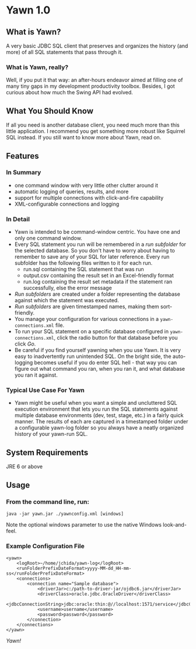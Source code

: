 # Yawn 1.0

## What is Yawn?
A very basic JDBC SQL client that preserves and organizes the history (and more) of all SQL statements that pass through it.

### What is Yawn, **really**?
Well, if you put it that way: an after-hours endeavor aimed at filling one of many tiny gaps in my development productivity toolbox. Besides, I got curious about how much the Swing API had evolved.

## What You Should Know
If all you need is another database client, you need much more than this little application. I recommend you get something more robust like Squirrel SQL instead. If you still want to know more about Yawn, read on.

## Features
### In Summary
* one command window with very little other clutter around it
* automatic logging of queries, results, and more
* support for multiple connections with click-and-fire capability
* XML-configurable connections and logging

### In Detail
* Yawn is intended to be command-window centric. You have one and only one command window. 
* Every SQL statement you run will be remembered in a *run subfolder* for the selected database. So you don't have to worry about having to remember to save any of your SQL for later reference. Every run subfolder has the following files written to it for each run.
  - run.sql containing the SQL statement that was run
  - output.csv containing the result set in an Excel-friendly format
  - run.log containing the result set metadata if the statement ran successfully, else the error message
* *Run subfolders* are created under a folder representing the database against which the statement was executed.
* *Run subfolders* are given timestamped names, making them sort-friendly.
* You manage your configuration for various connections in a `yawn-connections.xml` file. 
* To run your SQL statement on a specific database configured in `yawn-connections.xml`, click the radio button for that database before you click *Go*.
* Be careful if you find yourself yawning when you use Yawn. It is very easy to inadvertently run unintended SQL. On the bright side, the auto-logging becomes useful if you do enter SQL hell - that way you can figure out what command you ran, when you ran it, and what database you ran it against.

### Typical Use Case For Yawn
* Yawn might be useful when you want a simple and uncluttered SQL execution environment that lets you run the SQL statements against multiple database environments (dev, test, stage, etc.) in a fairly quick manner. The results of each are captured in a timestamped folder under a configurable yawn-log folder so you always have a neatly organized history of your yawn-run SQL.

## System Requirements
JRE 6 or above

## Usage
### From the command line, run:
```
java -jar yawn.jar ./yawnconfig.xml [windows]
```
Note the optional windows parameter to use the native Windows look-and-feel.

### Example Configuration File
```
<yawn>
    <logRoot>~/home/jchida/yawn-log</logRoot>
    <runFolderPrefixDateFormat>yyyy-MM-dd_HH-mm-ss</runFolderPrefixDateFormat>
    <connections>
        <connection name="Sample database">
            <driverJar>c:/path-to-driver-jar/ojdbc6.jar</driverJar>
            <driverClass>oracle.jdbc.OracleDriver</driverClass>
            <jdbcConnectionString>jdbc:oracle:thin:@//localhost:1571/service</jdbcConnectionString>
            <username>username</username>
            <password>password</password>
        </connection>
    </connections>
</yawn>
```
*Yawn!*
